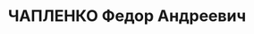 ---
title: ЧАПЛЕНКО Федор Андреевич
description: "Род. в 1904, Киевская обл., Петровский р-н, с. Вязовка. Проживал: Житомирская\
  \ обл., г. Емильчино. Секр. Новоград-Емильчинского райкома КП(б)У \n  Арестован\
  \ 22.09.1937. Обв. по ст. 54-7, 8, 11 УК УССР. Приговор: ВК ВС СССР, 23.12.1937\
  \ – ВМН с конфискацией имущества. Расстрелян 23.12.1937, г.Киев. \n  Реабилитирован\
  \ ВК ВС СССР 26.04.1958"
---
